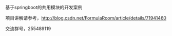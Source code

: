 基于springboot的共用模块的开发案例

项目讲解请参考，http://blog.csdn.net/FormulaRoom/article/details/71941460

交流群号，255489119

